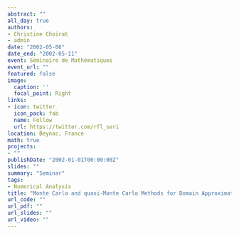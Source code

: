 ```yaml
---
abstract: ""
all_day: true
authors:
- Christine Choirat
- admin
date: "2002-05-06"
date_end: "2002-05-11"
event: Séminaire de Mathématiques
event_url: ""
featured: false
image:
  caption: ''
  focal_point: Right
links:
- icon: twitter
  icon_pack: fab
  name: Follow
  url: https://twitter.com/rfl_seri
location: Beynac, France
math: true
projects:
- ""
publishDate: "2002-01-01T00:00:00Z"
slides: ""
summary: "Seminar"
tags:
- Numerical Analysis
title: "Monte Carlo and quasi-Monte Carlo Methods for Domain Approximation"
url_code: ""
url_pdf: ""
url_slides: ""
url_video: ""
---
```

